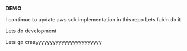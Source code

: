 **DEMO**



I contimue to update aws sdk implementation in this repo 
Lets fukin do it



Lets do development 

Lets go crazyyyyyyyyyyyyyyyyyyyyyyy
